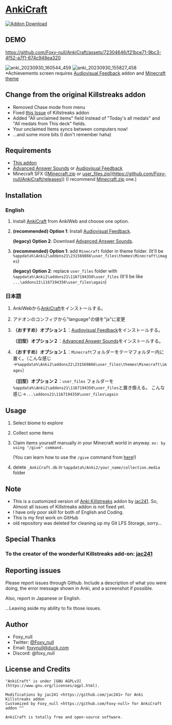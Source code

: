# [AnkiCraft](https://ankiweb.net/shared/info/368161874)
[![Addon Download](https://github-production-user-asset-6210df.s3.amazonaws.com/72304646/263796774-b60e19fa-60b3-456e-9d82-a261fe0af1b8.png)](https://ankiweb.net/shared/info/368161874)
## DEMO

https://github.com/Foxy-null/AnkiCraft/assets/72304646/f21bce71-9bc3-4f52-a7f1-674c948ea320

<div style="text-align: center;"></div>

![anki_20230930_160544_459](https://github.com/Foxy-null/AnkiCraft/assets/72304646/ac31a2c4-ff8b-46ed-b736-7b12bea6aea6)
![anki_20230930_155827_458](https://github.com/Foxy-null/AnkiCraft/assets/72304646/8034b639-5cf9-4715-a5bd-e2b3c6d3997d)
*Achievements screen requires [Audiovisual Feedback](https://ankiweb.net/shared/info/231569866) addon and [Minecraft theme](https://github.com/Foxy-null/AnkiCraft/raw/main/Minecraft.zip)

## Change from the original Killstreaks addon
 
 - Removed Chase mode from menu
 - Fixed [this Issue](https://github.com/jac241/anki_killstreaks/issues/46) of Killstreaks addon
 - Added "All unclaimed items" field instead of "Today's all medals" and "All medals from This deck" fields.
 - Your unclaimed Items syncs between computers now!
 - ...and some more bits (I don't remember haha)

## Requirements
 - [This addon](https://ankiweb.net/shared/info/368161874)
 - [Advanced Answer Sounds](https://ankiweb.net/shared/info/1167194350) or [Audiovisual Feedback](https://ankiweb.net/shared/info/231569866)
 - Minecraft SFX ([[Minecraft.zip](https://github.com/Foxy-null/AnkiCraft/raw/main/Minecraft.zip) or [user_files.zip](https://github.com/Foxy-null/AnkiCraft/raw/main/user_files.zip)](https://github.com/Foxy-null/AnkiCraft/releases))
  (I recommend [Minecraft.zip](https://github.com/Foxy-null/AnkiCraft/raw/main/Minecraft.zip) one.)


## Installation
 
### English
1. Install [AnkiCraft](https://ankiweb.net/shared/info/368161874) from AnkiWeb and choose one option.

2. **(recommended) Option 1**: Install [Audiovisual Feedback](https://ankiweb.net/shared/info/231569866).

    **(legacy) Option 2**: Download [Advanced Answer Sounds](https://ankiweb.net/shared/info/1167194350).

3. **(recommended) Option 1**: add `Minecraft` folder in theme folder. (It'll be `%appdata%\Anki2\addons21\231569866\user_files\themes\Minecraft\images`)

    **(legacy) Option 2**: replace `user_files` folder with `%appdata%\Anki2\addons21\1167194350\user_files` (It'll be like `...\addons21\1167194350\user_files\again`)

### 日本語
1. AnkiWebから[AnkiCraft](https://ankiweb.net/shared/info/368161874)をインストールする。
2. アドオンのコンフィグから"language"の値を"ja"に変更
3. **（おすすめ）オプション１**：[Audiovisual Feedback](https://ankiweb.net/shared/info/231569866)をインストールする。
   
    **（旧型）オプション２**：[Advanced Answer Sounds](https://ankiweb.net/shared/info/1167194350)をインストールする。
5. **（おすすめ）オプション１**：`Minecraft`フォルダーをテーマフォルダー内に置く。（こんな感じ→`%appdata%\Anki2\addons21\231569866\user_files\themes\Minecraft\images`）

    **（旧型）オプション２**：`user_files` フォルダーを `%appdata%\Anki2\addons21\1167194350\user_files`と置き換える。
こんな感じ→`...\addons21\1167194350\user_files\again`
 
## Usage

1. Select biome to explore
2. Collect some items
3. Claim items yourself manually in your Minecraft world in anyway.
    `ex: by using "/give" command.`
   
   (You can learn how to use the `/give` command from [here](https://minecraft.fandom.com/wiki/Commands/give)!)
5. delete `_AnkiCraft.db` in `%appdata%/Anki2/your_name/collection.media` folder
 
## Note
 
 - This is a customized version of [Anki Killstreaks](https://ankiweb.net/shared/info/579111794) addon by [jac241](https://github.com/jac241).
    So, Almost all issues of Killstreaks addon is not fixed yet.
 - I have only poor skill for both of English and Coding.
 - This is my first work on GitHub
 - old repository was deleted for cleaning up my Git LFS Storage, sorry...

## Special Thanks
### To the creator of the wonderful Killstreaks add-on: [jac241](https://github.com/jac241)

## Reporting issues

Please report issues through Github. Include a description of what you were doing, the error message shown in Anki, and a screenshot if possible.

Also, report in Japanese or English.

...Leaving aside my ability to fix those issues.


## Author
 
 - Foxy_null
 - Twitter: [@Foxy_null](https://twitter.com/foxy_null)
 - Email: foxynull@duck.com
 - Discord: @foxy_null
 
## License and Credits
 
    "AnkiCraft" is under [GNU AGPLv3](https://www.gnu.org/licenses/agpl.html).

    Modifications by jac241 <https://github.com/jac241> for Anki Killstreaks addon
    Customized by Foxy_null <https://github.com/Foxy-null> for AnkiCraft addon ^^

    AnkiCraft is totally free and open-source software.

